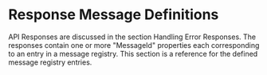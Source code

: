# Response Message Definitions

API Responses are discussed in the section Handling Error Responses.  The responses contain one or more "MessageId" properties each corresponding to an entry in a message registry.  This section is a reference for the defined message registry entries.

